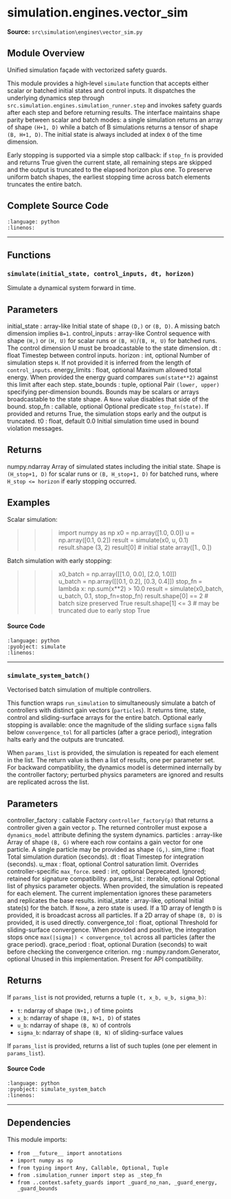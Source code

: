 # simulation.engines.vector_sim

**Source:** `src\simulation\engines\vector_sim.py`

## Module Overview

Unified simulation façade with vectorized safety guards.

This module provides a high‑level ``simulate`` function that accepts either
scalar or batched initial states and control inputs.  It dispatches the
underlying dynamics step through ``src.simulation.engines.simulation_runner.step`` and
invokes safety guards after each step and before returning results.  The
interface maintains shape parity between scalar and batch modes: a single
simulation returns an array of shape ``(H+1, D)`` while a batch of B
simulations returns a tensor of shape ``(B, H+1, D)``.  The initial state is
always included at index ``0`` of the time dimension.

Early stopping is supported via a simple stop callback: if ``stop_fn`` is
provided and returns True given the current state, all remaining steps are
skipped and the output is truncated to the elapsed horizon plus one.  To
preserve uniform batch shapes, the earliest stopping time across batch
elements truncates the entire batch.

## Complete Source Code

```{literalinclude} ../../../src/simulation/engines/vector_sim.py
:language: python
:linenos:
```

---

## Functions

### `simulate(initial_state, control_inputs, dt, horizon)`

Simulate a dynamical system forward in time.

Parameters
----------
initial_state : array-like
    Initial state of shape ``(D,)`` or ``(B, D)``.  A missing batch
    dimension implies ``B=1``.
control_inputs : array-like
    Control sequence with shape ``(H,)`` or ``(H, U)`` for scalar runs or
    ``(B, H)``/``(B, H, U)`` for batched runs.  The control dimension U
    must be broadcastable to the state dimension.
dt : float
    Timestep between control inputs.
horizon : int, optional
    Number of simulation steps ``H``.  If not provided it is inferred
    from the length of ``control_inputs``.
energy_limits : float, optional
    Maximum allowed total energy.  When provided the energy guard
    compares ``sum(state**2)`` against this limit after each step.
state_bounds : tuple, optional
    Pair ``(lower, upper)`` specifying per‑dimension bounds.  Bounds may
    be scalars or arrays broadcastable to the state shape.  A ``None``
    value disables that side of the bound.
stop_fn : callable, optional
    Optional predicate ``stop_fn(state)``.  If provided and returns
    True, the simulation stops early and the output is truncated.
t0 : float, default 0.0
    Initial simulation time used in bound violation messages.

Returns
-------
numpy.ndarray
    Array of simulated states including the initial state.  Shape is
    ``(H_stop+1, D)`` for scalar runs or ``(B, H_stop+1, D)`` for
    batched runs, where ``H_stop <= horizon`` if early stopping
    occurred.

Examples
--------
Scalar simulation:

>>> import numpy as np
>>> x0 = np.array([1.0, 0.0])
>>> u = np.array([0.1, 0.2])
>>> result = simulate(x0, u, 0.1)
>>> result.shape
(3, 2)
>>> result[0]  # initial state
array([1., 0.])

Batch simulation with early stopping:

>>> x0_batch = np.array([[1.0, 0.0], [2.0, 1.0]])  
>>> u_batch = np.array([[0.1, 0.2], [0.3, 0.4]])
>>> stop_fn = lambda x: np.sum(x**2) > 10.0
>>> result = simulate(x0_batch, u_batch, 0.1, stop_fn=stop_fn)
>>> result.shape[0] == 2  # batch size preserved
True
>>> result.shape[1] <= 3  # may be truncated due to early stop
True

#### Source Code

```{literalinclude} ../../../src/simulation/engines/vector_sim.py
:language: python
:pyobject: simulate
:linenos:
```

---

### `simulate_system_batch()`

Vectorised batch simulation of multiple controllers.

This function wraps ``run_simulation`` to simultaneously simulate a batch
of controllers with distinct gain vectors (``particles``).  It returns
time, state, control and sliding-surface arrays for the entire batch.
Optional early stopping is available: once the magnitude of the sliding
surface ``sigma`` falls below ``convergence_tol`` for all particles (after
a grace period), integration halts early and the outputs are truncated.

When ``params_list`` is provided, the simulation is repeated for each
element in the list.  The return value is then a list of results, one per
parameter set.  For backward compatibility, the dynamics model is
determined internally by the controller factory; perturbed physics
parameters are ignored and results are replicated across the list.

Parameters
----------
controller_factory : callable
    Factory ``controller_factory(p)`` that returns a controller given a
    gain vector ``p``.  The returned controller must expose a
    ``dynamics_model`` attribute defining the system dynamics.
particles : array-like
    Array of shape ``(B, G)`` where each row contains a gain vector for
    one particle.  A single particle may be provided as shape ``(G,)``.
sim_time : float
    Total simulation duration (seconds).
dt : float
    Timestep for integration (seconds).
u_max : float, optional
    Control saturation limit.  Overrides controller-specific ``max_force``.
seed : int, optional
    Deprecated.  Ignored; retained for signature compatibility.
params_list : iterable, optional
    Optional list of physics parameter objects.  When provided, the
    simulation is repeated for each element.  The current implementation
    ignores these parameters and replicates the base results.
initial_state : array-like, optional
    Initial state(s) for the batch.  If ``None``, a zero state is used.
    If a 1D array of length ``D`` is provided, it is broadcast across all
    particles.  If a 2D array of shape ``(B, D)`` is provided, it is used
    directly.
convergence_tol : float, optional
    Threshold for sliding-surface convergence.  When provided and
    positive, the integration stops once ``max(|sigma|) < convergence_tol``
    across all particles (after the grace period).
grace_period : float, optional
    Duration (seconds) to wait before checking the convergence criterion.
rng : numpy.random.Generator, optional
    Unused in this implementation.  Present for API compatibility.

Returns
-------
If ``params_list`` is not provided, returns a tuple ``(t, x_b, u_b, sigma_b)``:

- ``t``: ndarray of shape ``(N+1,)`` of time points
- ``x_b``: ndarray of shape ``(B, N+1, D)`` of states
- ``u_b``: ndarray of shape ``(B, N)`` of controls
- ``sigma_b``: ndarray of shape ``(B, N)`` of sliding-surface values

If ``params_list`` is provided, returns a list of such tuples (one per
element in ``params_list``).

#### Source Code

```{literalinclude} ../../../src/simulation/engines/vector_sim.py
:language: python
:pyobject: simulate_system_batch
:linenos:
```

---

## Dependencies

This module imports:

- `from __future__ import annotations`
- `import numpy as np`
- `from typing import Any, Callable, Optional, Tuple`
- `from .simulation_runner import step as _step_fn`
- `from ..context.safety_guards import _guard_no_nan, _guard_energy, _guard_bounds`
